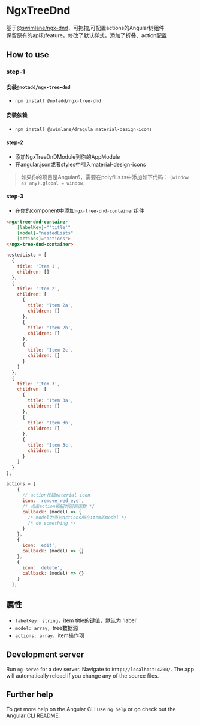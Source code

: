 # NgxTreeDnd

基于[@swimlane/ngx-dnd](https://github.com/swimlane/ngx-dnd)，可拖拽,可配置actions的Angular树组件  
保留原有的api和feature，修改了默认样式，添加了折叠、action配置

## How to use
### step-1

#### 安装`@notadd/ngx-tree-dnd`
+ `npm install @notadd/ngx-tree-dnd` 
 
#### 安装依赖
+ `npm install @swimlane/dragula material-design-icons`

#### step-2
+ 添加NgxTreeDnDModule到你的AppModule
+ 在angular.json或者styles中引入material-design-icons
> 如果你的项目是Angular6，需要在polyfills.ts中添加如下代码：
`(window as any).global = window;`

#### step-3
+ 在你的component中添加`ngx-tree-dnd-container`组件
```html
<ngx-tree-dnd-container
    [labelKey]="'title'"
    [model]="nestedLists"
    [actions]="actions">
</ngx-tree-dnd-container> 
```

```js
nestedLists = [
  {
    title: 'Item 1',
    children: []
  },
  {
    title: 'Item 2',
    children: [
      {
        title: 'Item 2a',
        children: []
      },
      {
        title: 'Item 2b',
        children: []
      },
      {
        title: 'Item 2c',
        children: []
      }
    ]
  },
  {
    title: 'Item 3',
    children: [
      {
        title: 'Item 3a',
        children: []
      },
      {
        title: 'Item 3b',
        children: []
      },
      {
        title: 'Item 3c',
        children: []
      }
    ]
  }
];
```
```js
actions = [
    {
      // action按钮material icon
      icon: 'remove_red_eye',
      /* 点击action按钮的回调函数 */
      callback: (model) => {
        /* model为当前actions所在item的model */
        /* do something */
      }
    },
    {
      icon: 'edit',
      callback: (model) => {}
    },
    {
      icon: 'delete',
      callback: (model) => {}
    }
  ];
```

## 属性
+ `labelKey: string`，item title的键值，默认为 'label'
+ `model: array`，tree数据源
+ `actions: array`，item操作项

## Development server

Run `ng serve` for a dev server. Navigate to `http://localhost:4200/`. The app will automatically reload if you change any of the source files.

## Further help

To get more help on the Angular CLI use `ng help` or go check out the [Angular CLI README](https://github.com/angular/angular-cli/blob/master/README.md).
